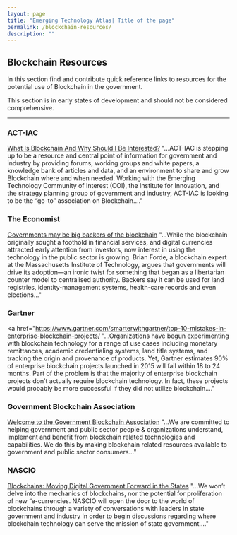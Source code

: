 ```yaml
---
layout: page
title: "Emerging Technology Atlas| Title of the page"
permalink: /blockchain-resources/
description: ""
---
```


## Blockchain Resources

In this section find and contribute quick reference links to resources for the potential use of Blockchain in the government.

This section is in early states of development and should not be considered comprehensive.

***

### ACT-IAC
<a href="https://www.actiac.org/groups/blockchain-0">What Is Blockchain And Why Should I Be Interested?</a> "...ACT-IAC is stepping up to be a resource and central point of information for government and industry by providing forums, working groups and white papers, a knowledge bank of articles and data, and an environment to share and grow Blockchain where and when needed.  Working with the Emerging Technology Community of Interest (COI), the Institute for Innovation, and the strategy planning group of government and industry, ACT-IAC is looking to be the “go-to” association on Blockchain...."

### The Economist
<a href="https://www.economist.com/news/business/21722869-anti-establishment-technology-faces-ironic-turn-fortune-governments-may-be-big-backers">Governments may be big backers of the blockchain</a> "...While the blockchain originally sought a foothold in financial services, and digital currencies attracted early attention from investors, now interest in using the technology in the public sector is growing. Brian Forde, a blockchain expert at the Massachusetts Institute of Technology, argues that governments will drive its adoption—an ironic twist for something that began as a libertarian counter model to centralised authority. Backers say it can be used for land registries, identity-management systems, health-care records and even elections..."

### Gartner
<a href="https://www.gartner.com/smarterwithgartner/top-10-mistakes-in-enterprise-blockchain-projects/</a> "...Organizations have begun experimenting with blockchain technology for a range of use cases including monetary remittances, academic credentialing systems, land title systems, and tracking the origin and provenance of products. Yet, Gartner estimates 90% of enterprise blockchain projects launched in 2015 will fail within 18 to 24 months. Part of the problem is that the majority of enterprise blockchain projects don’t actually require blockchain technology. In fact, these projects would probably be more successful if they did not utilize blockchain...."

### Government Blockchain Association
<a href="https://governmentblockchain.org">Welcome to the Government Blockchain Association</a> "...We are committed to helping government and public sector people & organizations understand, implement and benefit from blockchain related technologies and capabilities.  We do this by making blockchain related resources available to government and public sector consumers..."

### NASCIO
<a href="https://www.nascio.org/Portals/0/Publications/Documents/2017/NASCIO%20Blockchains%20in%20State%20Government.pdf?ver=2017-05-16-090507-033">Blockchains: Moving Digital Government Forward in the States</a> "...We won’t delve into the mechanics of blockchains, nor the potential for proliferation of new “e-currencies. NASCIO will open the door to the world of blockchains through a variety of conversations with leaders in state government and industry in order to begin discussions regarding where blockchain technology can serve the mission of state government...."



